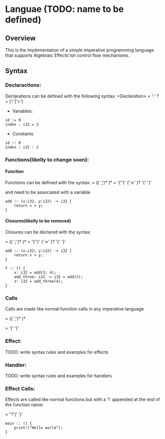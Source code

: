 # Languae (TODO: name to be defined)

## Overview
This is the implementation of a simple imperative programming language that supports Algebraic Effects'ish control flow mechanisms.

## Syntax

### Declaractions:
Declarations can be defined with the following syntax:
\<Declaration\> = <Name> ':' <Type>?
<Assignment> = <Declaration> (':'|'=') <Value>

- Variables:
```
id := 0
index : i32 = 3
```

- Constants
```
id :: 0
index : i32 : 2
```

### Functions(likelly to change soon):

#### Function
Functions can be defined with the syntax:
<Arguments> = ((<Bind> ',')* <Bind>)*
<Function> = '('<Arguments>')' ('->' <Type>)? '{' <Statements> '}'

and need to be associated with a variable
```
add :: (x:i32, y:i32) -> i32 {
	return x + y;
}
```

#### Closures(likelly to be removed)
Closures can be declared with the syntax:

<ClosureArguments> = ((<ClosureArguments> ';')* <ClosureArguments>)*
<Closure> = '('<ClosureArguments>')' ('->' <Type>)? '{' <Statements> '}'

```
add :: (x:i32; y:i32) -> i32 {
	return x + y;
}

f :: () {
	x: i32 = add(3; 4);
	add_three: i32 -> i32 = add(3);
	z: i32 = add_three(4);
}
```

### Calls
Calls are made like normal function calls in any imperative language

<CallArguments> = ((<Value> ',')* <Value>)*

<Call> = <name>'(' <CallArguments> ')'

### Effect:
TODO: write syntax rules and examples for effects

### Handler:
TODO: write syntax rules and examples for handlers

### Effect Calls:
Effects are called like normal functions but with a '!' appended at the end of the function name:

<EffectCall> = <name>''!'(' <CallArguments> ')'

```
main :: () {
	print!("Hello world");
}
```
